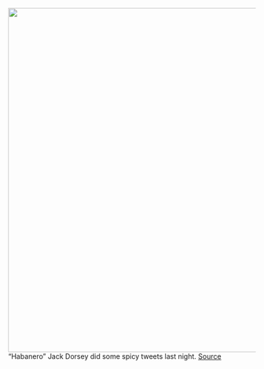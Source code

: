 <img src='https://cdn.vox-cdn.com/thumbor/EZlinrwrYHSYWFpnKlA1XZbm4Vs=/0x0:5678x3785/1200x800/filters:focal(1580x750:2488x1658)/cdn.vox-cdn.com/uploads/chorus_image/image/70302577/1236804471.0.jpg' width='700px' /><br/>
“Habanero” Jack Dorsey did some spicy tweets last night.
<a href='https://www.theverge.com/2021/12/21/22848162/jack-dorsey-web3-criticism-a16z-ownership-venture-capital-twitter'> Source <a/>